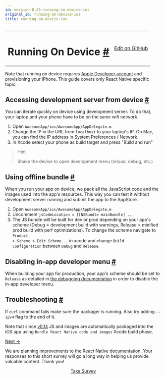 ```yaml
---
id: version-0.25-running-on-device-ios
original_id: running-on-device-ios
title: running-on-device-ios
---
```

<a id="content"></a><table width="100%"><tbody><tr><td><h1><a class="anchor" name="running-on-device"></a>Running On Device <a class="hash-link" href="docs/running-on-device-ios.html#running-on-device">#</a></h1></td><td style="text-align:right;"><a target="_blank" href="https://github.com/facebook/react-native/blob/master/docs/RunningOnDeviceIOS.md">Edit on GitHub</a></td></tr></tbody></table><div><p>Note that running on device requires <a href="https://developer.apple.com/register" target="_blank">Apple Developer account</a> and provisioning your iPhone. This guide covers only React Native specific topic.</p><h2><a class="anchor" name="accessing-development-server-from-device"></a>Accessing development server from device <a class="hash-link" href="docs/running-on-device-ios.html#accessing-development-server-from-device">#</a></h2><p>You can iterate quickly on device using development server. To do that, your laptop and your phone have to be on the same wifi network.</p><ol><li>Open <code>AwesomeApp/ios/AwesomeApp/AppDelegate.m</code></li><li>Change the IP in the URL from <code>localhost</code> to your laptop's IP. On Mac, you can find the IP address in System Preferences / Network.</li><li>In Xcode select your phone as build target and press "Build and run"</li></ol><blockquote><p>Hint</p><p>Shake the device to open development menu (reload, debug, etc.)</p></blockquote><h2><a class="anchor" name="using-offline-bundle"></a>Using offline bundle <a class="hash-link" href="docs/running-on-device-ios.html#using-offline-bundle">#</a></h2><p>When you run your app on device, we pack all the JavaScript code and the images used into the app's resources. This way you can test it without development server running and submit the app to the AppStore.</p><ol><li>Open <code>AwesomeApp/ios/AwesomeApp/AppDelegate.m</code></li><li>Uncomment <code>jsCodeLocation = [[NSBundle mainBundle] ...</code></li><li>The JS bundle will be built for dev or prod depending on your app's scheme (Debug = development build with warnings, Release = minified prod build with perf optimizations). To change the scheme navigate to <code>Product &gt; Scheme &gt; Edit Scheme...</code> in xcode and change <code>Build Configuration</code> between <code>Debug</code> and <code>Release</code>.</li></ol><h2><a class="anchor" name="disabling-in-app-developer-menu"></a>Disabling in-app developer menu <a class="hash-link" href="docs/running-on-device-ios.html#disabling-in-app-developer-menu">#</a></h2><p>When building your app for production, your app's scheme should be set to <code>Release</code> as detailed in <a href="docs/debugging.html#debugging-react-native-apps" target="_blank">the debugging documentation</a> in order to disable the in-app developer menu.</p><h2><a class="anchor" name="troubleshooting"></a>Troubleshooting <a class="hash-link" href="docs/running-on-device-ios.html#troubleshooting">#</a></h2><p>If <code>curl</code> command fails make sure the packager is running. Also try adding <code>--ipv4</code> flag to the end of it.</p><p>Note that since <a href="https://github.com/facebook/react-native/releases/tag/0.14.0" target="_blank">v0.14</a> JS and images are automatically packaged into the iOS app using <code>Bundle React Native code and images</code> Xcode build phase.</p></div><div class="docs-prevnext"><a class="docs-next" href="docs/embedded-app-ios.html#content">Next →</a></div><div class="survey"><div class="survey-image"></div><p>We are planning improvements to the React Native documentation. Your responses to this short survey will go a long way in helping us provide valuable content. Thank you!</p><center><a class="button" href="https://www.facebook.com/survey?oid=681969738611332">Take Survey</a></center></div>